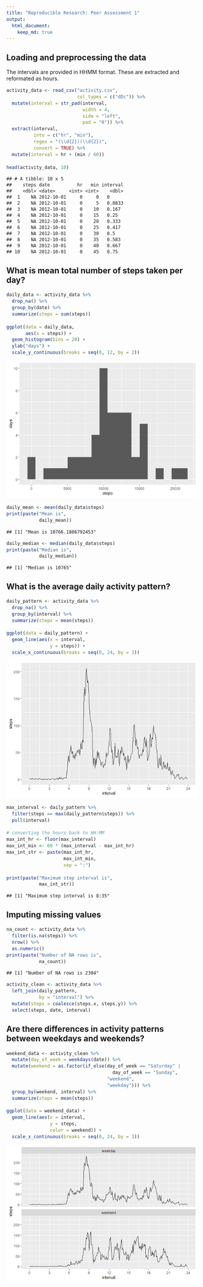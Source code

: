 ```yaml
---
title: "Reproducible Research: Peer Assessment 1"
output: 
  html_document:
    keep_md: true
---
```




## Loading and preprocessing the data

The intervals are provided in HHMM format.
These are extracted and reformated as hours.


```r
activity_data <- read_csv("activity.csv",
                          col_types = c("dDc")) %>%
  mutate(interval = str_pad(interval,
                            width = 4,
                            side = "left",
                            pad = "0")) %>%
  extract(interval,
          into = c("hr", "min"),
          regex = "(\\d{2})(\\d{2})",
          convert = TRUE) %>%
  mutate(interval = hr + (min / 60))

head(activity_data, 10)
```

```
## # A tibble: 10 x 5
##    steps date          hr   min interval
##    <dbl> <date>     <int> <int>    <dbl>
##  1    NA 2012-10-01     0     0   0     
##  2    NA 2012-10-01     0     5   0.0833
##  3    NA 2012-10-01     0    10   0.167 
##  4    NA 2012-10-01     0    15   0.25  
##  5    NA 2012-10-01     0    20   0.333 
##  6    NA 2012-10-01     0    25   0.417 
##  7    NA 2012-10-01     0    30   0.5   
##  8    NA 2012-10-01     0    35   0.583 
##  9    NA 2012-10-01     0    40   0.667 
## 10    NA 2012-10-01     0    45   0.75
```


## What is mean total number of steps taken per day?


```r
daily_data <- activity_data %>%
  drop_na() %>%
  group_by(date) %>%
  summarize(steps = sum(steps))

ggplot(data = daily_data,
       aes(x = steps)) +
  geom_histogram(bins = 20) +
  ylab("days") +
  scale_y_continuous(breaks = seq(0, 12, by = 2))
```

![](PA1_template_files/figure-html/unnamed-chunk-2-1.png)<!-- -->

```r
daily_mean <- mean(daily_data$steps)
print(paste("Mean is",
            daily_mean))
```

```
## [1] "Mean is 10766.1886792453"
```

```r
daily_median <- median(daily_data$steps)
print(paste("Median is",
            daily_median))
```

```
## [1] "Median is 10765"
```

## What is the average daily activity pattern?


```r
daily_pattern <- activity_data %>%
  drop_na() %>%
  group_by(interval) %>%
  summarize(steps = mean(steps))

ggplot(data = daily_pattern) +
  geom_line(aes(x = interval,
                y = steps)) +
  scale_x_continuous(breaks = seq(0, 24, by = 3))
```

![](PA1_template_files/figure-html/unnamed-chunk-3-1.png)<!-- -->

```r
max_interval <- daily_pattern %>%
  filter(steps == max(daily_pattern$steps)) %>%
  pull(interval)

# converting the hours back to HH:MM
max_int_hr <- floor(max_interval)
max_int_min <- 60 * (max_interval - max_int_hr)
max_int_str <- paste(max_int_hr,
                     max_int_min,
                     sep = ":")

print(paste("Maximum step interval is",
            max_int_str))
```

```
## [1] "Maximum step interval is 8:35"
```

## Imputing missing values


```r
na_count <- activity_data %>%
  filter(is.na(steps)) %>%
  nrow() %>%
  as.numeric()
print(paste("Number of NA rows is",
            na_count))
```

```
## [1] "Number of NA rows is 2304"
```

```r
activity_clean <- activity_data %>%
  left_join(daily_pattern,
            by = "interval") %>%
  mutate(steps = coalesce(steps.x, steps.y)) %>%
  select(steps, date, interval)
```

## Are there differences in activity patterns between weekdays and weekends?


```r
weekend_data <- activity_clean %>%
  mutate(day_of_week = weekdays(date)) %>%
  mutate(weekend = as.factor(if_else(day_of_week == "Saturday" |
                                       day_of_week == "Sunday",
                                     "weekend",
                                     "weekday"))) %>%
  group_by(weekend, interval) %>%
  summarize(steps = mean(steps))

ggplot(data = weekend_data) +
  geom_line(aes(x = interval,
                y = steps,
                color = weekend)) +
  scale_x_continuous(breaks = seq(0, 24, by = 3))
```

![](PA1_template_files/figure-html/unnamed-chunk-5-1.png)<!-- -->
